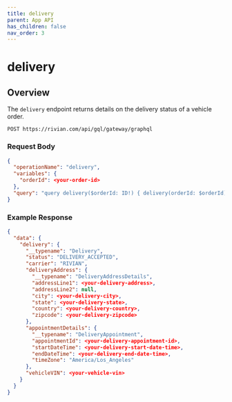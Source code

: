 ```yaml
---
title: delivery
parent: App API
has_children: false
nav_order: 3
---
```


# delivery

## Overview

The `delivery` endpoint returns details on the delivery status of a vehicle order.

`POST https://rivian.com/api/gql/gateway/graphql`

### Request Body

```json
{
  "operationName": "delivery",
  "variables": {
    "orderId": <your-order-id>
  },
  "query": "query delivery($orderId: ID!) { delivery(orderId: $orderId) { __typename status carrier deliveryAddress { __typename addressLine1 addressLine2 city state country zipcode } appointmentDetails { __typename appointmentId startDateTime endDateTime timeZone } vehicleVIN } }"
}
```

### Example Response

```json
{
  "data": {
    "delivery": {
      "__typename": "Delivery",
      "status": "DELIVERY_ACCEPTED",
      "carrier": "RIVIAN",
      "deliveryAddress": {
        "__typename": "DeliveryAddressDetails",
        "addressLine1": <your-delivery-address>,
        "addressLine2": null,
        "city": <your-delivery-city>,
        "state": <your-delivery-state>,
        "country": <your-delivery-country>,
        "zipcode": <your-delivery-zipcode>
      },
      "appointmentDetails": {
        "__typename": "DeliveryAppointment",
        "appointmentId": <your-delivery-appointment-id>,
        "startDateTime": <your-delivery-start-date-time>,
        "endDateTime": <your-delivery-end-date-time>,
        "timeZone": "America/Los_Angeles"
      },
      "vehicleVIN": <your-vehicle-vin>
    }
  }
}
```
